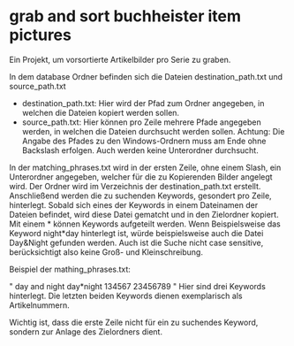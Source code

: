 # grab and sort buchheister item pictures
Ein Projekt, um vorsortierte Artikelbilder pro Serie zu graben.

In dem database Ordner befinden sich die Dateien destination_path.txt und source_path.txt
- destination_path.txt: Hier wird der Pfad zum Ordner angegeben, in welchen die Dateien kopiert werden sollen.
- source_path.txt: Hier können pro Zeile mehrere Pfade angegeben werden, in welchen die Dateien durchsucht werden sollen.
Achtung: Die Angabe des Pfades zu den Windows-Ordnern muss am Ende ohne Backslash erfolgen. Auch werden keine Unterordner durchsucht.

In der matching_phrases.txt wird in der ersten Zeile, ohne einem Slash, ein Unterordner angegeben, welcher für die zu Kopierenden Bilder angelegt wird. Der Ordner wird im Verzeichnis der destination_path.txt erstellt.
Anschließend werden die zu suchenden Keywords, gesondert pro Zeile, hinterlegt. Sobald sich eines der Keywords in einem Dateinamen der Dateien befindet, wird diese Datei gematcht und in den Zielordner kopiert.
Mit einem * können Keywords aufgeteilt werden. Wenn Beispielsweise das Keyword night*day hinterlegt ist, würde beispielsweise auch die Datei Day&Night gefunden werden.
Auch ist die Suche nicht case sensitive, berücksichtigt also keine Groß- und Kleinschreibung.

Beispiel der mathing_phrases.txt:

"
day and night
day*night
134567
23456789
"
Hier sind drei Keywords hinterlegt. Die letzten beiden Keywords dienen exemplarisch als Artikelnummern.

Wichtig ist, dass die erste Zeile nicht für ein zu suchendes Keyword, sondern zur Anlage des Zielordners dient.
